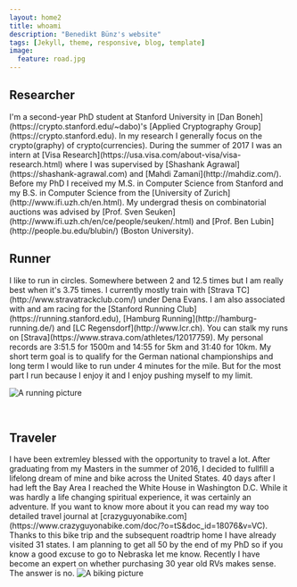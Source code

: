 ```yaml
---
layout: home2
title: whoami
description: "Benedikt Bünz's website"
tags: [Jekyll, theme, responsive, blog, template]
image:
  feature: road.jpg
---
```

<h2>Researcher</h2>
I'm a second-year PhD student at Stanford University in [Dan Boneh](https://crypto.stanford.edu/~dabo)'s [Applied Cryptography Group](https://crypto.stanford.edu). In my research I generally focus on the crypto(graphy) of crypto(currencies). During the summer of 2017 I was an intern at [Visa Research](https://usa.visa.com/about-visa/visa-research.html) where I was supervised by [Shashank Agrawal](https://shashank-agrawal.com) and [Mahdi Zamani](http://mahdiz.com/). Before my PhD I received my M.S. in Computer Science from Stanford and my B.S. in Computer Science from the [University of Zurich](http://www.ifi.uzh.ch/en.html). My undergrad thesis on combinatorial auctions was advised by [Prof. Sven Seuken](http://www.ifi.uzh.ch/en/ce/people/seuken/.html) and [Prof. Ben Lubin](http://people.bu.edu/blubin/) (Boston University).

<br />
<h2>Runner</h2>
I like to run in circles. Somewhere between 2 and 12.5 times but I am really best when it's 3.75 times. I currently mostly train with [Strava TC](http://www.stravatrackclub.com/) under Dena Evans. I am also associated with and am racing for the [Stanford Running Club](https://running.stanford.edu), [Hamburg Running](http://hamburg-running.de/) and [LC Regensdorf](http://www.lcr.ch). You can stalk my runs on [Strava](https://www.strava.com/athletes/12017759). My personal records are 3:51.5 for 1500m and 14:55 for 5km and 31:40 for 10km. My short term goal is to qualify for the German national championships and long term I would like to run under 4 minutes for the mile. But for the most part I run because I enjoy it and I enjoy pushing myself to my limit.

<img src="{{ site.url }}/images/runrocknroll.jpg"
     alt="A running picture">


<br />
<h2>Traveler</h2>
I have been extremley blessed with the opportunity to travel a lot. After graduating from my Masters in the summer of 2016, I decided to fullfill a lifelong dream of mine and bike across the United States. 40 days after I had left the Bay Area I reached the White House in Washington D.C. While it was hardly a life changing spiritual experience, it was certainly an adventure. If you want to know more about it you can read my way too detailed travel journal at
[crazyguyonabike.com](https://www.crazyguyonabike.com/doc/?o=tS&doc_id=18076&v=VC). Thanks to this bike trip and the subsequent roadtrip home I have already visited 31 states. I am planning to get all 50 by the end of my PhD so if you know a good excuse to go to Nebraska let me know. Recently I have become an expert on whether purchasing 30 year old RVs makes sense. The answer is no.
 <img src="{{ site.url }}/images/cyclingutah.jpg"
      alt="A biking picture">

